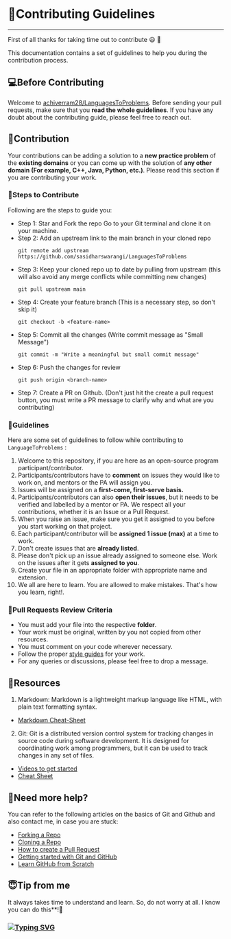 # 🎇Contributing Guidelines

---

First of all thanks for taking time out to contribute :smiley: :partying_face:

This documentation contains a set of guidelines to help you during the contribution process.

## 💻Before Contributing

Welcome to [achiverram28/LanguagesToProblems](https://github.com/achiverram28/LanguagesToProblems). Before sending your pull requests, make sure that you **read the whole
guidelines**. If you have any doubt about the contributing guide, please feel free to reach out.

## 🙌Contribution

Your contributions can be adding a solution to a **new practice problem** of the **existing domains** or you can come up with the solution of **any other domain (For example, C++, Java, Python, etc.)**. Please read this section if you are contributing your work.

### 🔖Steps to Contribute

Following are the steps to guide you:

* Step 1: Star and Fork the repo Go to your Git terminal and clone it on your machine.
* Step 2: Add an upstream link to the main branch in your cloned repo
    ```
    git remote add upstream https://github.com/sasidharswarangi/LanguagesToProblems
    ```
* Step 3: Keep your cloned repo up to date by pulling from upstream (this will also avoid any merge conflicts while committing new changes)
    ```
    git pull upstream main
    ```
* Step 4: Create your feature branch (This is a necessary step, so don't skip it)
    ```
    git checkout -b <feature-name>
    ```
* Step 5: Commit all the changes (Write commit message as "Small Message")
    ```
    git commit -m "Write a meaningful but small commit message"
    ```
* Step 6: Push the changes for review
    ```
    git push origin <branch-name>
    ```
* Step 7: Create a PR on Github. (Don't just hit the create a pull request button, you must write a PR message to clarify why and what are you contributing)

### 🔑Guidelines

Here are some set of guidelines to follow while contributing to `LanguageToProblems` :

1. Welcome to this repository, if you are here as an open-source program participant/contributor.
2. Participants/contributors have to **comment** on issues they would like to work on, and mentors or the PA will assign you.
3. Issues will be assigned on a **first-come, first-serve basis.**
4. Participants/contributors can also **open their issues**, but it needs to be verified and labelled by a mentor or PA. We respect all your contributions, whether 
it is an Issue or a Pull Request.
5. When you raise an issue, make sure you get it assigned to you before you start working on that project.
6. Each participant/contributor will be **assigned 1 issue (max)** at a time to work.
7. Don't create issues that are **already listed**.
8. Please don't pick up an issue already assigned to someone else. Work on the issues after it gets **assigned to you**.
9. Create your file in an appropriate folder with appropriate name and extension.
10. We all are here to learn. You are allowed to make mistakes. That's how you learn, right!.

### 🧲Pull Requests Review Criteria

<!-- Please fill the **[PR Template](PrTemplateLink)** properly while making a Pull Request. -->
- You must add your file into the respective **folder**.
- Your work must be original, written by you not copied from other resources.
- You must comment on your code wherever necessary.
- Follow the proper [style guides](https://google.github.io/styleguide/) for your work.
- For any queries or discussions, please feel free to drop a message.

## 📖Resources

1. Markdown: Markdown is a lightweight markup language like HTML, with plain text formatting syntax. 
  * [Markdown Cheat-Sheet](https://github.com/adam-p/markdown-here/wiki/Markdown-Cheatsheet)

2. Git: Git is a distributed version control system for tracking changes in source code during software development. It is designed for coordinating work among programmers, but it can be used to track changes in any set of files.
  * [Videos to get started](https://www.youtube.com/watch?v=xAAmje1H9YM&list=PLeo1K3hjS3usJuxZZUBdjAcilgfQHkRzW)
  * [Cheat Sheet](https://www.atlassian.com/git/tutorials/atlassian-git-cheatsheet)

## 🤔Need more help?

You can refer to the following articles on the basics of Git and Github and also contact me, in case you are stuck:
- [Forking a Repo](https://help.github.com/en/github/getting-started-with-github/fork-a-repo)
- [Cloning a Repo](https://help.github.com/en/desktop/contributing-to-projects/creating-an-issue-or-pull-request)
- [How to create a Pull Request](https://opensource.com/article/19/7/create-pull-request-github)
- [Getting started with Git and GitHub](https://towardsdatascience.com/getting-started-with-git-and-github-6fcd0f2d4ac6)
- [Learn GitHub from Scratch](https://lab.github.com/githubtraining/introduction-to-github)

## 😇Tip from me

It always takes time to understand and learn. So, do not worry at all. I know you can do this**!💪

### [![Typing SVG](https://readme-typing-svg.herokuapp.com/?lines=Thanks+for+contributing!;&size=30)](https://git.io/typing-svg)